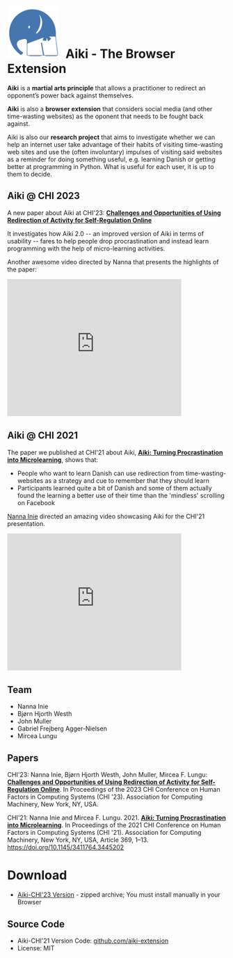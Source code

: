 
<h1><img src="aiki-logo.png" style="width:120px; margin-right: 0.5em"/>Aiki - The Browser Extension</h1>

**Aiki** is a **martial arts principle** that allows a practitioner to redirect an opponent’s power back against themselves.

**Aiki** is also a **browser extension** that considers social media (and other time-wasting websites) as the oponent that needs to be fought back against.

Aiki is also our **research project** that aims to investigate whether we can help an internet user take advantage of their habits of visiting time-wasting web sites and use the (often involuntary) impulses of visiting said websites as a reminder for doing something useful, e.g. learning Danish or getting better at programming in Python. What is useful for each user, it is up to them to decide.


## Aiki @ CHI 2023

A new paper about Aiki at CHI'23: [**Challenges and Opportunities of Using Redirection of Activity for Self-Regulation Online**](https://mircealungu.com/docs/assets/papers/Aiki-CHI23.pdf)

It investigates how Aiki 2.0 -- an improved version of Aiki in terms of usability -- fares to help people drop procrastination and instead learn programming with the help of micro-learning activities. 

Another awesome video directed by Nanna that presents the highlights of the paper: 


<iframe style="width:400px" height="315" src="https://www.youtube.com/embed/5zfWqqDvb7U" title="YouTube video player" frameborder="0" allow="accelerometer; autoplay; clipboard-write; encrypted-media; gyroscope; picture-in-picture; web-share" allowfullscreen></iframe>

## Aiki @ CHI 2021

The paper we published at CHI'21 about Aiki, [**Aiki: Turning Procrastination into Microlearning**](https://mircealungu.com/docs/assets/papers/Aiki-CHI21.pdf), shows that: 
- People who want to learn Danish can use redirection from time-wasting-websites as a strategy and cue to remember that they should learn
 - Participants learned quite a bit of Danish and some of them actually found the learning a better use of their time than the 'mindless' scrolling on Facebook


[Nanna Inie](https://pure.itu.dk/en/persons/nanna-inie) directed an amazing video showcasing Aiki for the CHI'21 presentation. 

<iframe style="width: 400px" height="315" src="https://www.youtube.com/embed/4o2DFV7VS9g" title="YouTube video player" frameborder="0" allow="accelerometer; autoplay; clipboard-write; encrypted-media; gyroscope; picture-in-picture; web-share" allowfullscreen></iframe>




## Team
- Nanna Inie
- Bjørn Hjorth Westh
- John Muller
- Gabriel Frejberg Agger-Nielsen
- Mircea Lungu



## Papers

CHI'23: Nanna Inie, Bjørn Hjorth Westh, John Muller, Mircea F. Lungu: [**Challenges and Opportunities of Using Redirection of Activity for Self-Regulation Online**](https://mircealungu.com/docs/assets/papers/Aiki-CHI23.pdf). In Proceedings of the 2023 CHI Conference on Human Factors in Computing Systems (CHI '23). Association for Computing Machinery, New York, NY, USA. 

CHI'21: Nanna Inie and Mircea F. Lungu. 2021. [**Aiki: Turning Procrastination into Microlearning**](https://mircealungu.com/docs/assets/papers/Aiki-CHI21.pdf). In Proceedings of the 2021 CHI Conference on Human Factors in Computing Systems (CHI '21). Association for Computing Machinery, New York, NY, USA, Article 369, 1–13. https://doi.org/10.1145/3411764.3445202


# Download
- [Aiki-CHI'23 Version](Aiki-CHI23.zip) - zipped archive; You must install manually in your Browser

## Source Code
- Aiki-CHI'21 Version Code: [github.com/aiki-extension](https://github.com/Aiki-Extension/Aiki)
- License: MIT
